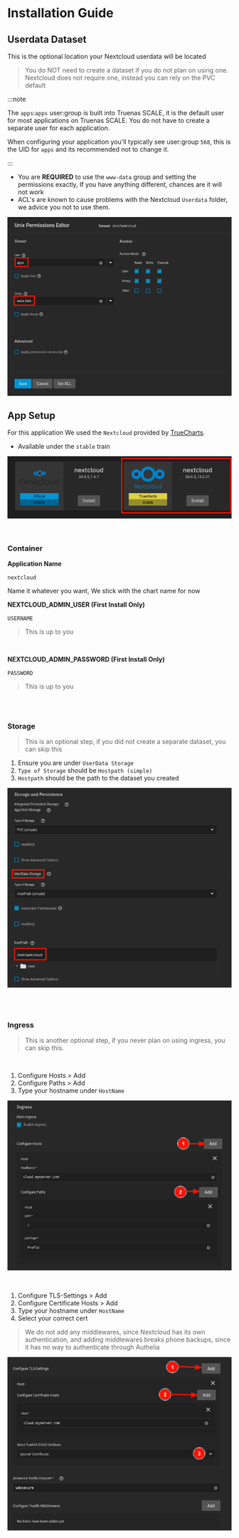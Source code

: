 # Installation Guide

## Userdata Dataset

This is the optional location your Nextcloud userdata will be located

> You do NOT need to create a dataset if you do not plan on using one. Nextcloud does not require one, instead you can rely on the PVC default

:::note

The `apps`:`apps` user:group is built into Truenas SCALE, it is the default user for most applications on Truenas SCALE. You do not have to create a separate user for each application.

When configuring your application you'll typically see user:group `568`, this is the UID for `apps` and its recommended not to change it.

:::

- You are **REQUIRED** to use the `www-data` group and setting the permissions exactly, If you have anything different, chances are it will not work
- ACL's are known to cause problems with the Nextcloud `Userdata` folder, we advice you not to use them.

![!Dataset: Nextcloud](images/dataset.png)

## App Setup

For this application We used the `Nextcloud` provided by [TrueCharts](https://truecharts.org/manual/Quick-Start%20Guides/01-Adding-TrueCharts/).

- Available under the `stable` train

![!Container: Tube](images/nextcloud.png)

<br />

### Container

**Application Name**

```
nextcloud
```

Name it whatever you want, We stick with the chart name for now

**NEXTCLOUD_ADMIN_USER (First Install Only)**

```
USERNAME
```

> This is up to you

<br />

**NEXTCLOUD_ADMIN_PASSWORD (First Install Only)**

```
PASSWORD
```

> This is up to you

<br />
<br />

### Storage

> This is an optional step, if you did not create a separate dataset, you can skip this

1. Ensure you are under `UserData Storage`
2. `Type of Storage` should be `Hostpath (simple)`
3. `Hostpath` should be the path to the dataset you created

![!Container: Env_Var](images/storage.png)

<br />
<br />

### Ingress

> This is another optional step, if you never plan on using ingress, you can skip this.

<br />

1. Configure Hosts > Add
2. Configure Paths > Add
3. Type your hostname under `HostName`

![!Container: Ingres](images/ingress1.png)

<br />

1. Configure TLS-Settings > Add
2. Configure Certificate Hosts > Add
3. Type your hostname under `HostName`
4. Select your correct cert

> We do not add any middlewares, since Nextcloud has its own authentication, and adding middlewares breaks phone backups, since it has no way to authenticate through Authelia

![!Container: Ingres](images/ingress2.png)

<br />
